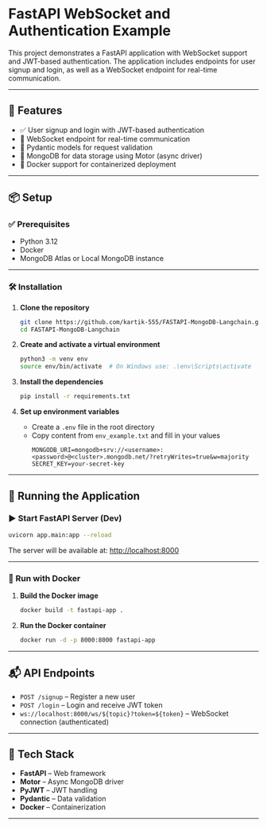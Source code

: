 
# FastAPI WebSocket and Authentication Example

This project demonstrates a FastAPI application with WebSocket support and JWT-based authentication. The application includes endpoints for user signup and login, as well as a WebSocket endpoint for real-time communication.

---

## 🚀 Features

- ✅ User signup and login with JWT-based authentication  
- 📡 WebSocket endpoint for real-time communication  
- 🔐 Pydantic models for request validation  
- 💾 MongoDB for data storage using Motor (async driver)  
- 🐳 Docker support for containerized deployment  

---

## 📦 Setup

### ✅ Prerequisites

- Python 3.12  
- Docker  
- MongoDB Atlas or Local MongoDB instance  

---

### 🛠️ Installation

1. **Clone the repository**  
   ```sh
   git clone https://github.com/kartik-555/FASTAPI-MongoDB-Langchain.git
   cd FASTAPI-MongoDB-Langchain
   ```

2. **Create and activate a virtual environment**  
   ```sh
   python3 -m venv env
   source env/bin/activate  # On Windows use: .\env\Scripts\activate
   ```

3. **Install the dependencies**  
   ```sh
   pip install -r requirements.txt
   ```

4. **Set up environment variables**  
   - Create a `.env` file in the root directory  
   - Copy content from `env_example.txt` and fill in your values  
     ```env
     MONGODB_URI=mongodb+srv://<username>:<password>@<cluster>.mongodb.net/?retryWrites=true&w=majority
     SECRET_KEY=your-secret-key
     ```

---

## 🚀 Running the Application

### ▶️ Start FastAPI Server (Dev)

```sh
uvicorn app.main:app --reload
```

The server will be available at: [http://localhost:8000](http://localhost:8000)

---

### 🐳 Run with Docker

1. **Build the Docker image**  
   ```sh
   docker build -t fastapi-app .
   ```

2. **Run the Docker container**  
   ```sh
   docker run -d -p 8000:8000 fastapi-app
   ```

---

## 📬 API Endpoints

- `POST /signup` – Register a new user  
- `POST /login` – Login and receive JWT token  
- `ws://localhost:8000/ws/${topic}?token=${token}` – WebSocket connection (authenticated)

---

## 🧠 Tech Stack

- **FastAPI** – Web framework  
- **Motor** – Async MongoDB driver  
- **PyJWT** – JWT handling  
- **Pydantic** – Data validation  
- **Docker** – Containerization  

---
